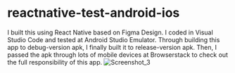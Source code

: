 # reactnative-test-android-ios
I built this using React Native based on Figma Design.
I coded in Visual Studio Code and tested at Android Studio Emulator.
Through building this app to debug-version apk, I finally built it to release-version apk.
Then, I passed the apk through lots of mobile devices at Browserstack to check out the full responsibility of this app.
![Screenshot_3](https://user-images.githubusercontent.com/101833474/194223915-39fa35bc-8848-44a8-8576-18c7def05627.png)
